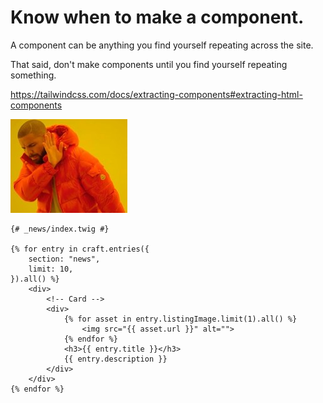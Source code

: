 # Know when to make a component.

A component can be anything you find yourself repeating across the site.

That said, don't make components until you find yourself repeating something.

https://tailwindcss.com/docs/extracting-components#extracting-html-components

![](resources/nope.jpg)

<!-- {% raw %} -->

```twig
{# _news/index.twig #}

{% for entry in craft.entries({
    section: "news",
    limit: 10,
}).all() %}
    <div>
        <!-- Card -->
        <div>
            {% for asset in entry.listingImage.limit(1).all() %}
                <img src="{{ asset.url }}" alt="">
            {% endfor %}
            <h3>{{ entry.title }}</h3>
            {{ entry.description }}
        </div>
    </div>
{% endfor %}
```

<!-- {% endraw %}) -->
